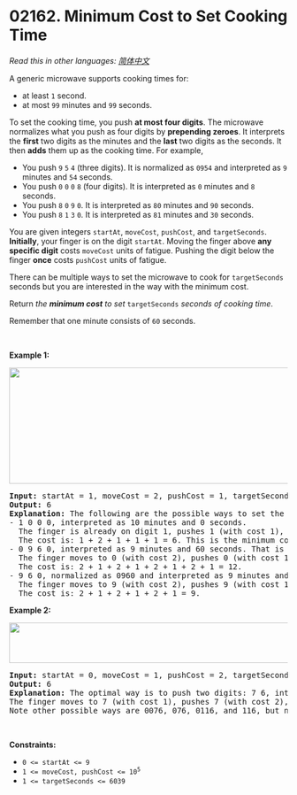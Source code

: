 # 02162. Minimum Cost to Set Cooking Time

  _Read this in other languages:_
    [_简体中文_](README.zh-CN.md)

<p>A generic microwave supports cooking times for:</p>

<ul>
	<li>at least <code>1</code> second.</li>
	<li>at most <code>99</code> minutes and <code>99</code> seconds.</li>
</ul>

<p>To set the cooking time, you push <strong>at most four digits</strong>. The microwave normalizes what you push as four digits by <strong>prepending zeroes</strong>. It interprets the <strong>first</strong> two digits as the minutes and the <strong>last</strong> two digits as the seconds. It then <strong>adds</strong> them up as the cooking time. For example,</p>

<ul>
	<li>You push <code>9</code> <code>5</code> <code>4</code> (three digits). It is normalized as <code>0954</code> and interpreted as <code>9</code> minutes and <code>54</code> seconds.</li>
	<li>You push <code>0</code> <code>0</code> <code>0</code> <code>8</code> (four digits). It is interpreted as <code>0</code> minutes and <code>8</code> seconds.</li>
	<li>You push <code>8</code> <code>0</code> <code>9</code> <code>0</code>. It is interpreted as <code>80</code> minutes and <code>90</code> seconds.</li>
	<li>You push <code>8</code> <code>1</code> <code>3</code> <code>0</code>. It is interpreted as <code>81</code> minutes and <code>30</code> seconds.</li>
</ul>

<p>You are given integers <code>startAt</code>, <code>moveCost</code>, <code>pushCost</code>, and <code>targetSeconds</code>. <strong>Initially</strong>, your finger is on the digit <code>startAt</code>. Moving the finger above <strong>any specific digit</strong> costs <code>moveCost</code> units of fatigue. Pushing the digit below the finger <strong>once</strong> costs <code>pushCost</code> units of fatigue.</p>

<p>There can be multiple ways to set the microwave to cook for <code>targetSeconds</code> seconds but you are interested in the way with the minimum cost.</p>

<p>Return <em>the <strong>minimum cost</strong> to set</em> <code>targetSeconds</code> <em>seconds of cooking time</em>.</p>

<p>Remember that one minute consists of <code>60</code> seconds.</p>

<p>&nbsp;</p>
<p><strong>Example 1:</strong></p>
<img alt="" src="https://assets.leetcode.com/uploads/2021/12/30/1.png" style="width: 506px; height: 210px;" />
<pre>
<strong>Input:</strong> startAt = 1, moveCost = 2, pushCost = 1, targetSeconds = 600
<strong>Output:</strong> 6
<strong>Explanation:</strong> The following are the possible ways to set the cooking time.
- 1 0 0 0, interpreted as 10 minutes and 0 seconds.
&nbsp; The finger is already on digit 1, pushes 1 (with cost 1), moves to 0 (with cost 2), pushes 0 (with cost 1), pushes 0 (with cost 1), and pushes 0 (with cost 1).
&nbsp; The cost is: 1 + 2 + 1 + 1 + 1 = 6. This is the minimum cost.
- 0 9 6 0, interpreted as 9 minutes and 60 seconds. That is also 600 seconds.
&nbsp; The finger moves to 0 (with cost 2), pushes 0 (with cost 1), moves to 9 (with cost 2), pushes 9 (with cost 1), moves to 6 (with cost 2), pushes 6 (with cost 1), moves to 0 (with cost 2), and pushes 0 (with cost 1).
&nbsp; The cost is: 2 + 1 + 2 + 1 + 2 + 1 + 2 + 1 = 12.
- 9 6 0, normalized as 0960 and interpreted as 9 minutes and 60 seconds.
&nbsp; The finger moves to 9 (with cost 2), pushes 9 (with cost 1), moves to 6 (with cost 2), pushes 6 (with cost 1), moves to 0 (with cost 2), and pushes 0 (with cost 1).
&nbsp; The cost is: 2 + 1 + 2 + 1 + 2 + 1 = 9.
</pre>

<p><strong>Example 2:</strong></p>
<img alt="" src="https://assets.leetcode.com/uploads/2021/12/30/2.png" style="width: 505px; height: 73px;" />
<pre>
<strong>Input:</strong> startAt = 0, moveCost = 1, pushCost = 2, targetSeconds = 76
<strong>Output:</strong> 6
<strong>Explanation:</strong> The optimal way is to push two digits: 7 6, interpreted as 76 seconds.
The finger moves to 7 (with cost 1), pushes 7 (with cost 2), moves to 6 (with cost 1), and pushes 6 (with cost 2). The total cost is: 1 + 2 + 1 + 2 = 6
Note other possible ways are 0076, 076, 0116, and 116, but none of them produces the minimum cost.
</pre>

<p>&nbsp;</p>
<p><strong>Constraints:</strong></p>

<ul>
	<li><code>0 &lt;= startAt &lt;= 9</code></li>
	<li><code>1 &lt;= moveCost, pushCost &lt;= 10<sup>5</sup></code></li>
	<li><code>1 &lt;= targetSeconds &lt;= 6039</code></li>
</ul>
